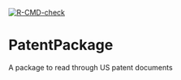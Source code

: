 <!-- badges: start -->
[![R-CMD-check](https://github.com/wes-brooks/PatentPackage/actions/workflows/R-CMD-check.yaml/badge.svg)](https://github.com/wes-brooks/PatentPackage/actions/workflows/R-CMD-check.yaml)
<!-- badges: end -->

# PatentPackage

A package to read through US patent documents
